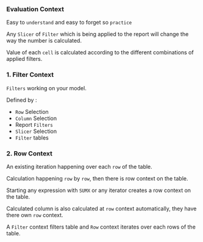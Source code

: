 ### Evaluation Context 

Easy to `understand` and easy to forget so `practice`

Any `Slicer` of `Filter` which is being applied to the report will change the way the number is calculated.

Value of each `cell` is calculated according to the different combinations of applied filters.

### 1. Filter Context  

`Filters` working on your model.

Defined by : 

- `Row` Selection
- `Column` Selection
- Report `Filters`
- `Slicer` Selection
- `Filter` tables


### 2. Row Context

An existing iteration happening over each `row` of the table.

Calculation happening `row` by `row`, then there is row context on the table.

Starting any expression with `SUMX` or any iterator creates a row context on the table.

Calculated column is also calculated at `row` context automatically, they have there own `row` context.

A `Filter` context filters table and `Row` context iterates over each rows of the table.
